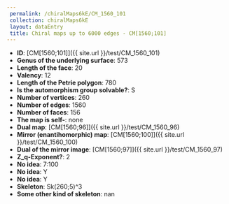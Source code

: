 ```yaml
--- 
 permalink: /chiralMaps6kE/CM_1560_101 
 collection: chiralMaps6kE
 layout: dataEntry
 title: Chiral maps up to 6000 edges - CM[1560;101]
---
```


- **ID**: [CM[1560;101]]({{ site.url }}/test/CM_1560_101)
- **Genus of the underlying surface**: 573
- **Length of the face**: 20
- **Valency**: 12
- **Length of the Petrie polygon**: 780
- **Is the automorphism group solvable?**: S
- **Number of vertices**: 260
- **Number of edges**: 1560
- **Number of faces**: 156
- **The map is self-**: none
- **Dual map**: [CM[1560;96]]({{ site.url }}/test/CM_1560_96)
- **Mirror (enantihomorphic) map**: [CM[1560;100]]({{ site.url }}/test/CM_1560_100)
- **Dual of the mirror image**: [CM[1560;97]]({{ site.url }}/test/CM_1560_97)
- **Z_q-Exponent?**: 2
- **No idea**:  7:100
- **No idea**: Y
- **No idea**: Y
- **Skeleton**: Sk(260;5)^3
- **Some other kind of skeleton**: nan
